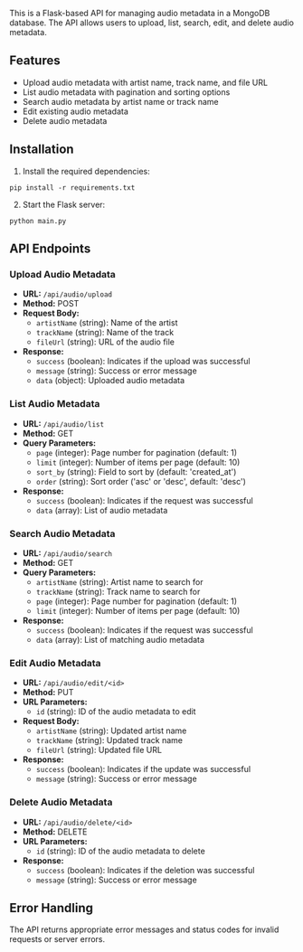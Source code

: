 This is a Flask-based API for managing audio metadata in a MongoDB database. The API allows users to upload, list, search, edit, and delete audio metadata.

## **Features**

- Upload audio metadata with artist name, track name, and file URL
- List audio metadata with pagination and sorting options
- Search audio metadata by artist name or track name
- Edit existing audio metadata
- Delete audio metadata

## **Installation**

1. Install the required dependencies:

```
pip install -r requirements.txt

```

2. Start the Flask server:

```
python main.py

```

## **API Endpoints**

### **Upload Audio Metadata**

- **URL:** `/api/audio/upload`
- **Method:** POST
- **Request Body:**
    - `artistName` (string): Name of the artist
    - `trackName` (string): Name of the track
    - `fileUrl` (string): URL of the audio file
- **Response:**
    - `success` (boolean): Indicates if the upload was successful
    - `message` (string): Success or error message
    - `data` (object): Uploaded audio metadata

### **List Audio Metadata**

- **URL:** `/api/audio/list`
- **Method:** GET
- **Query Parameters:**
    - `page` (integer): Page number for pagination (default: 1)
    - `limit` (integer): Number of items per page (default: 10)
    - `sort_by` (string): Field to sort by (default: 'created_at')
    - `order` (string): Sort order ('asc' or 'desc', default: 'desc')
- **Response:**
    - `success` (boolean): Indicates if the request was successful
    - `data` (array): List of audio metadata

### **Search Audio Metadata**

- **URL:** `/api/audio/search`
- **Method:** GET
- **Query Parameters:**
    - `artistName` (string): Artist name to search for
    - `trackName` (string): Track name to search for
    - `page` (integer): Page number for pagination (default: 1)
    - `limit` (integer): Number of items per page (default: 10)
- **Response:**
    - `success` (boolean): Indicates if the request was successful
    - `data` (array): List of matching audio metadata

### **Edit Audio Metadata**

- **URL:** `/api/audio/edit/<id>`
- **Method:** PUT
- **URL Parameters:**
    - `id` (string): ID of the audio metadata to edit
- **Request Body:**
    - `artistName` (string): Updated artist name
    - `trackName` (string): Updated track name
    - `fileUrl` (string): Updated file URL
- **Response:**
    - `success` (boolean): Indicates if the update was successful
    - `message` (string): Success or error message

### **Delete Audio Metadata**

- **URL:** `/api/audio/delete/<id>`
- **Method:** DELETE
- **URL Parameters:**
    - `id` (string): ID of the audio metadata to delete
- **Response:**
    - `success` (boolean): Indicates if the deletion was successful
    - `message` (string): Success or error message

## **Error Handling**

The API returns appropriate error messages and status codes for invalid requests or server errors.
